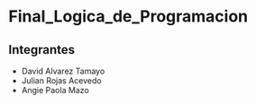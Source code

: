 # Final_Logica_de_Programacion

## Integrantes

* David Alvarez Tamayo
* Julian Rojas Acevedo
* Angie Paola Mazo
